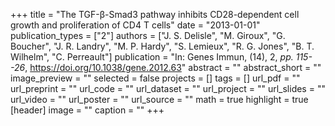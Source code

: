 +++
title = "The TGF-β-Smad3 pathway inhibits CD28-dependent cell growth and proliferation of CD4 T cells"
date = "2013-01-01"
publication_types = ["2"]
authors = ["J. S. Delisle", "M. Giroux", "G. Boucher", "J. R. Landry", "M. P. Hardy", "S. Lemieux", "R. G. Jones", "B. T. Wilhelm", "C. Perreault"]
publication = "In: Genes Immun, (14), 2, _pp. 115--26_, https://doi.org/10.1038/gene.2012.63"
abstract = ""
abstract_short = ""
image_preview = ""
selected = false
projects = []
tags = []
url_pdf = ""
url_preprint = ""
url_code = ""
url_dataset = ""
url_project = ""
url_slides = ""
url_video = ""
url_poster = ""
url_source = ""
math = true
highlight = true
[header]
image = ""
caption = ""
+++
